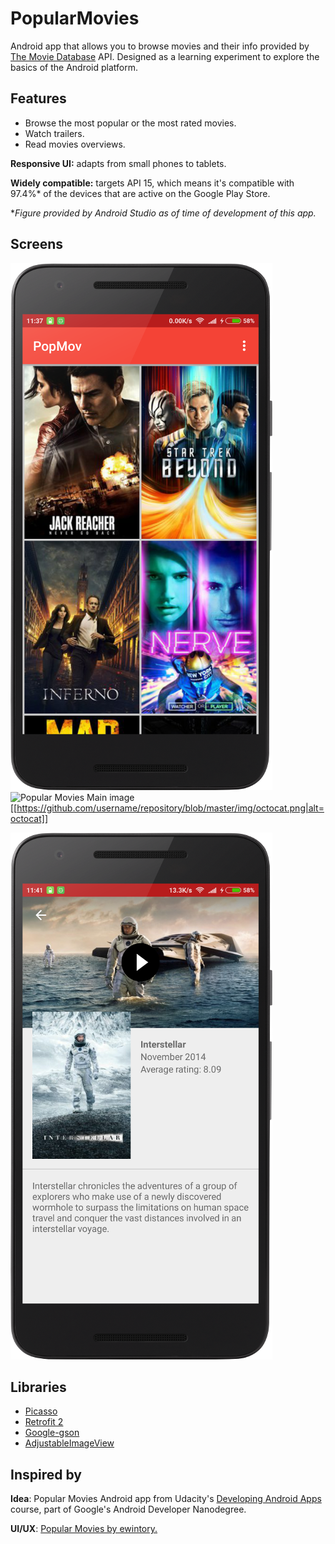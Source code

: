 # PopularMovies

Android app that allows you to browse movies and their info provided by [The Movie Database](https://www.themoviedb.org/) API. Designed as a learning experiment to explore the basics of the Android platform.

## Features

- Browse the most popular or the most rated movies.
- Watch trailers.
- Read movies overviews.

**Responsive UI:** adapts from small phones to tablets.

**Widely compatible:** targets API 15, which means it's compatible with 97.4%* of the devices that are active on the Google Play Store. 

*_Figure provided by Android Studio as of time of development of this app._

## Screens
![Popular Movies Main image](demo/PopMov_main1.png)
![Popular Movies Main image](https://raw.githubusercontent.com/doyouevendev/PopularMovies/master/demo/PopMov_detail1.png)
[[https://github.com/username/repository/blob/master/img/octocat.png|alt=octocat]]


![Popular Movies Detail image](demo/PopMov_detail1.png)

## Libraries
- [Picasso](http://square.github.io/picasso/)
- [Retrofit 2](https://square.github.io/retrofit/)
- [Google-gson](https://github.com/google/gson)
- [AdjustableImageView](https://github.com/nuuneoi/AdjustableImageView)

## Inspired by

**Idea**: Popular Movies Android app from Udacity's [Developing Android Apps](https://www.udacity.com/course/developing-android-apps--ud853) course, part of  Google's Android Developer Nanodegree.

**UI/UX**: [Popular Movies by ewintory.](https://github.com/ewintory/udacity-popular-movies)
